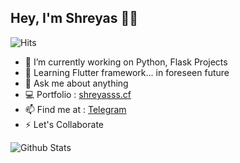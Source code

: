 ## Hey, I'm Shreyas 👋🏼
<!-- [![linkedin badge](https://img.shields.io/badge/Sumanjay-30302f?style=flat&logo=linkedin)](https://www.linkedin.com/in/sumanjay)
[![whatsapp badge](https://img.shields.io/badge/@Cyberboysj-30302f?style=flat&logo=twitter)](https://twitter.com/cyberboysj)
[![telegram badge](https://img.shields.io/badge/Sumanjay-30302f?style=flat&logo=telegram)](https://t.me/elicited) 
-->
![Hits](https://hits.seeyoufarm.com/api/count/incr/badge.svg?url=https://github.com/elicited/)

- 🔭 I’m currently working on Python, Flask Projects
- 📖 Learning Flutter framework... in foreseen future
- 💬 Ask me about anything
- 💻 Portfolio : [shreyasss.cf](http://shreyasss.cf)
- 📫 Find me at : [Telegram](https://t.me/elicited)
- ⚡ Let's Collaborate 

![Github Stats](https://github-readme-stats.vercel.app/api?username=ShreyasDalwale&show_icons=true&title_color=fff&icon_color=79ff97&text_color=9f9f9f&bg_color=0D1117)


